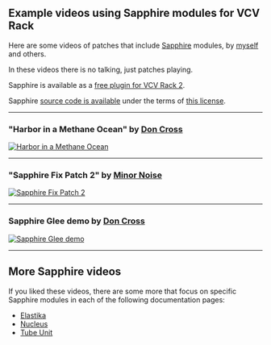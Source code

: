 ## Example videos using Sapphire modules for VCV Rack

Here are some videos of patches that include [Sapphire](README.md) modules,
by [myself](https://github.com/cosinekitty) and others.

In these videos there is no talking, just patches playing.

Sapphire is available as a [free plugin for VCV Rack 2](https://library.vcvrack.com/CosineKitty-Sapphire).

Sapphire [source code is available](https://github.com/cosinekitty/sapphire) under the terms of [this license](LICENSE).

---

### "Harbor in a Methane Ocean" by [Don Cross](https://github.com/cosinekitty)
[![Harbor in a Methane Ocean](https://img.youtube.com/vi/iNxV1i8zwNY/0.jpg)](https://www.youtube.com/watch?v=iNxV1i8zwNY)

---

### "Sapphire Fix Patch 2" by [Minor Noise](https://www.youtube.com/@MinorRandomNoise)
[![Sapphire Fix Patch 2](https://img.youtube.com/vi/ZGT9-7ueD20/0.jpg)](https://www.youtube.com/watch?v=ZGT9-7ueD20)

---

### Sapphire Glee demo by [Don Cross](https://github.com/cosinekitty)
[![Sapphire Glee demo](https://img.youtube.com/vi/_WKCedswvZU/0.jpg)](https://www.youtube.com/watch?v=_WKCedswvZU)


<!--
    Use the following template for each video.
    Replace both instances of CODE and the one TITLE.

    [![TITLE](https://img.youtube.com/vi/CODE/0.jpg)](https://www.youtube.com/watch?v=CODE)
-->

---

## More Sapphire videos

If you liked these videos, there are some more that focus on specific Sapphire modules
in each of the following documentation pages:

* [Elastika](Elastika.md)
* [Nucleus](Nucleus.md)
* [Tube Unit](TubeUnit.md)
